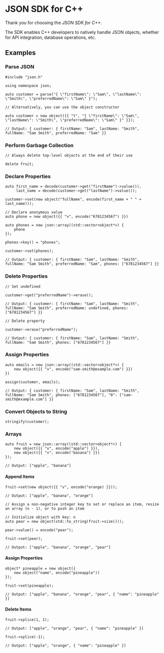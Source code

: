 # JSON SDK for C++

Thank you for choosing the <i>JSON SDK for C++</i>.

The SDK enables C++ developers to natively handle JSON objects, whether for API integration, database operations, etc.

## Examples

### Parse JSON
```
#include "json.h"

using namespace json;

auto customer = parse("{ \"firstName\": \"Sam\", \"lastName\": \"Smith\", \"preferredName\": \"Sam\" }");

// Alternatively, you can use the object constructor

auto customer = new object({{ "t", "{ \"firstName\": \"Sam\", \"lastName\": \"Smith\", \"preferredName\": \"Sam\" }" }});

// Output: { customer: { firstName: "Sam", lastName: "Smith", fullName: "Sam Smith", preferredName: "Sam" }}
```

### Perform Garbage Collection
```
// Always delete top-level objects at the end of their use

delete fruit;
```

### Declare Properties
```
auto first_name = decode(customer->get("firstName")->value()),
     last_name = decode(customer->get("lastName")->value());

customer->set(new object("fullName", encode(first_name + " " + last_name)));

// Declare anonymous value
auto phone = new object({{ "v", encode("6781234567") }})

auto phones = new json::array((std::vector<object*>) {
    phone
});

phones->key() = "phones";

customer->set(phones);

// Output: { customer: { firstName: "Sam", lastName: "Smith", fullName: "Sam Smith", preferredName: "Sam", phones: ["6781234567"] }}
```

### Delete Properties
```
// Set undefined

customer->get("preferredName")->erase();

// Output: { customer: { firstName: "Sam", lastName: "Smith", fullName: "Sam Smith", preferredName: undefined, phones: ["6781234567"] }}

// Delete property

customer->erase("preferredName");

// Output: { customer: { firstName: "Sam", lastName: "Smith", fullName: "Sam Smith", phones: ["6781234567"] }}
```

### Assign Properties
```
auto emails = new json::array((std::vector<object*>) {
    new object({{ "v", encode("sam-smith@example.com") }})
})

assign(customer, emails);

// Output: { customer: { firstName: "Sam", lastName: "Smith", fullName: "Sam Smith", phones: ["6781234567"], "0": ["sam-smith@example.com"] }}
```

### Convert Objects to String
```
stringify(customer);
```

### Arrays
```
auto fruit = new json::array((std::vector<object*>) {
    new object({{ "v", encode("apple") }}),
    new object({{ "v", encode("banana") }})
});

// Output: ["apple", "banana"]
```

#### Append Items
```
fruit->set(new object({{ "v", encode("orange) }}));

// Output: ["apple", "banana", "orange"]

// Assign a non-negative integer key to set or replace an item, resize an array (n - 1), or to push an item

// Initialize object with key: n
auto pear = new object(std::to_string(fruit->size()));

pear->value() = encode("pear");

fruit->set(pear);

// Output: ["apple", "banana", "orange", "pear"]
```

#### Assign Properties
```
object* pineapple = new object({
    new object("name", encode("pineapple"))
});

fruit->set(pineapple);

// Output: ["apple", "banana", "orange", "pear", { "name": "pineapple" }]
```

#### Delete Items
```
fruit->splice(1, 1);

// Output: ["apple", "orange", "pear", { "name": "pineapple" }]

fruit->splice(-1);

// Output: ["apple", "orange", { "name": "pineapple" }]
```